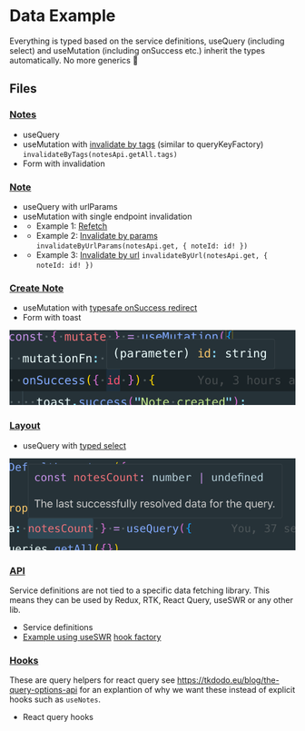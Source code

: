 # Data Example

Everything is typed based on the service definitions, useQuery (including select) and useMutation (including onSuccess etc.) inherit the types automatically. No more generics :tada:

## Files

### [Notes](src/pages/Notes/Notes.tsx)

- useQuery
- useMutation with [invalidate by tags](src/pages/Notes/Notes.tsx#L16) (similar to queryKeyFactory) `invalidateByTags(notesApi.getAll.tags)`
- Form with invalidation

### [Note](src/pages/Note/Note.tsx)

- useQuery with urlParams
- useMutation with single endpoint invalidation
- - Example 1: [Refetch](src/pages/Note/Note.tsx#L34)
- - Example 2: [Invalidate by params](src/pages/Note/Note.tsx#L38) `invalidateByUrlParams(notesApi.get, { noteId: id! })`
- - Example 3: [Invalidate by url](src/pages/Note/Note.tsx#L43) `invalidateByUrl(notesApi.get, { noteId: id! })`

### [Create Note](src/pages/CreateNote/CreateNote.tsx)

- useMutation with [typesafe onSuccess redirect](src/pages/CreateNote/CreateNote.tsx#L50)
- Form with toast

![typesafe onSuccess redirect](public/image2.png)

### [Layout](src/layouts/Default.tsx)

- useQuery with [typed select](src/layouts/Default.tsx#L9)

![typed select](public/image.png)

### [API](src/api/note/api.ts)

Service definitions are not tied to a specific data fetching library. This means they can be used by Redux, RTK, React Query, useSWR or any other lib.

- Service definitions
- [Example using useSWR](src/pages/Note/Note.tsx#L29) [hook factory](src/api/note/swr.ts)

### [Hooks](src/api/note/hooks.ts)

These are query helpers for react query see https://tkdodo.eu/blog/the-query-options-api for an explantion of why we want these instead of explicit hooks such as `useNotes`.

- React query hooks
